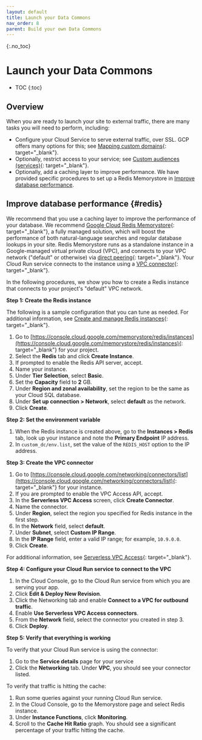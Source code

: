 ```yaml
---
layout: default
title: Launch your Data Commons
nav_order: 8
parent: Build your own Data Commons
---
```


{:.no_toc}
# Launch your Data Commons

* TOC
{:toc}

## Overview

When you are ready to launch your site to external traffic, there are many tasks you will need to perform, including:

-  Configure your Cloud Service to serve external traffic, over SSL. GCP offers many options for this; see [Mapping custom domains](https://cloud.google.com/run/docs/mapping-custom-domains){: target="_blank"}.
-  Optionally, restrict access to your service; see [Custom audiences (services)](https://cloud.google.com/run/docs/configuring/custom-audiences){: target="_blank"}.
-  Optionally, add a caching layer to improve performance. We have provided specific procedures to set up a Redis Memorystore in [Improve database performance](#redis).
<!---  Optionally, add [Google Analytics](https://marketingplatform.google.com/about/analytics/){: target="_blank"} to track your website's usage. -->

## Improve database performance {#redis}

We recommend that you use a caching layer to improve the performance of your database. We recommend [Google Cloud Redis Memorystore](https://cloud.google.com/memorystore){: target="_blank"}, a fully managed solution, which will boost the performance of both natural-language searches and regular database lookups in your site. Redis Memorystore runs as a standalone instance in a Google-managed virtual private cloud (VPC), and connects to your VPC network ("default" or otherwise) via [direct peering](https://cloud.google.com/vpc/docs/vpc-peering){: target="_blank"}. Your Cloud Run service connects to the instance using a [VPC connector](https://cloud.google.com/vpc/docs/serverless-vpc-access){: target="_blank"}.

In the following procedures, we show you how to create a Redis instance that connects to your project's "default" VPC network.

**Step 1: Create the Redis instance**

The following is a sample configuration that you can tune as needed. For additional information, see [Create and manage Redis instances](https://cloud.google.com/memorystore/docs/redis/create-manage-instances){: target="_blank"}.

1. Go to [https://console.cloud.google.com/memorystore/redis/instances](https://console.cloud.google.com/memorystore/redis/instances){: target="_blank"} for your project.
1. Select the **Redis** tab and click **Create Instance**.
1. If prompted to enable the Redis API server, accept.
1. Name your instance.
1. Under **Tier Selection**, select **Basic**.
1. Set the **Capacity** field to **2** GB.
1. Under **Region and zonal availability**, set the region to be the same as your Cloud SQL database.
1. Under **Set up connection > Network**, select **default** as the network. 
1. Click **Create**.

**Step 2: Set the environment variable**

1. When the Redis instance is created above, go to the **Instances > Redis** tab, look up your instance and note the **Primary Endpoint** IP address.
1. In `custom_dc/env.list`, set the value of the `REDIS_HOST` option to the IP address. 

**Step 3: Create the VPC connector**

1. Go to [https://console.cloud.google.com/networking/connectors/list](https://console.cloud.google.com/networking/connectors/list){: target="_blank"} for your instance.
1. If you are prompted to enable the VPC Access API, accept.
1. In the **Serverless VPC Access** screen, click **Create Connector**.
1. Name the connector.
1. Under **Region**, select the region you specified for Redis instance in the first step.
1. In the **Network** field, select **default**.
1. Under **Subnet**, select **Custom IP Range**.
1. In the **IP Range** field, enter a valid IP range; for example, `10.9.0.0`.
1. Click **Create**.

For additional information, see [Serverless VPC Access](https://cloud.google.com/vpc/docs/serverless-vpc-access){: target="_blank"}.

**Step 4: Configure your Cloud Run service to connect to the VPC**

1. In the Cloud Console, go to the Cloud Run service from which you are serving your app.
1. Click **Edit & Deploy New Revision**.
1. Click the Networking tab and enable **Connect to a VPC for outbound traffic**.
1. Enable **Use Serverless VPC Access connectors**.
1. From the **Network** field, select the connector you created in step 3.
1. Click **Deploy**.

**Step 5: Verify that everything is working**

To verify that your Cloud Run service is using the connector:

1. Go to the **Service details** page for your service
1. Click the **Networking** tab. Under **VPC**, you should see your connector listed.

To verify that traffic is hitting the cache:

1. Run some queries against your running Cloud Run service. 
1. In the Cloud Console, go to the Memorystore page and select Redis instance.
1. Under **Instance Functions**, click **Monitoring**.
1. Scroll to the **Cache Hit Ratio** graph. You should see a significant percentage of your traffic hitting the cache.
